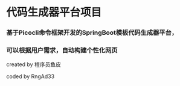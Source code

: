 # 代码生成器平台项目

### 基于Picocli命令框架开发的SpringBoot模板代码生成器平台，
### 可以根据用户需求，自动构建个性化网页

created by 程序员鱼皮

coded by RngAd33